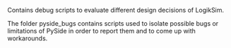 Contains debug scripts to evaluate different design decisions of LogikSim.

The folder pyside_bugs contains scripts used to isolate possible bugs
or limitations of PySide in order to report them and to come up with
workarounds.